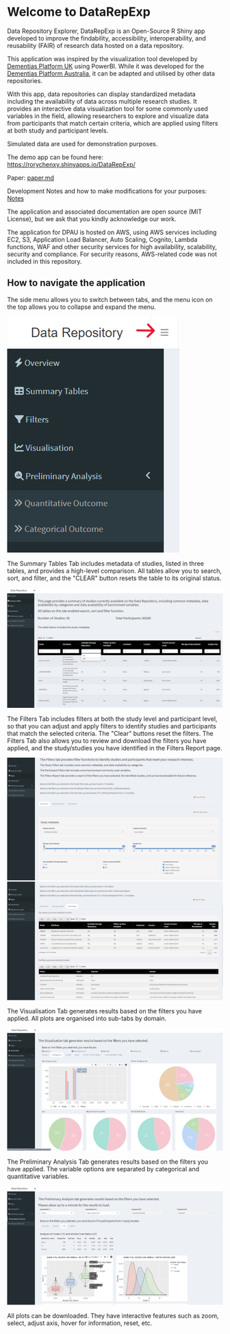 # Welcome to DataRepExp

Data Repository Explorer, DataRepExp is an Open-Source R Shiny app developed to improve the findability, accessibility, interoperability, and reusability (FAIR) of research data hosted on a data repository.

This application was inspired by the visualization tool developed by [Dementias Platform UK](https://www.dementiasplatform.uk/) using PowerBI. 
While it was developed for the [Dementias Platform Australia](https://www.dementiasplatform.com.au/), it can be adapted and utilised by other data repositories.


With this app, data repositories can display standardized metadata including the availability of data across multiple research studies. It provides an interactive data visualization tool for some commonly used variables in the field, allowing researchers to explore and visualize data from participants that match certain criteria, which are applied using filters at both study and participant levels. 

Simulated data are used for demonstration purposes.

The demo app can be found here: https://rorychenxy.shinyapps.io/DataRepExp/

Paper: [paper.md](/paper)

Development Notes and how to make modifications for your purposes: [Notes](/notes)

The application and associated documentation are open source (MIT License), but we ask that you kindly acknowledge our work. 

The application for DPAU is hosted on AWS, using AWS services including EC2, S3, Application Load Balancer, Auto Scaling, Cognito, Lambda functions, WAF and other security services for high availability, scalability, security and compliance.
For security reasons, AWS-related code was not included in this repository.


## How to navigate the application

The side menu allows you to switch between tabs, and the menu icon on the top allows you to collapse and expand the menu.

![Side Menu](/www/sidemenu.png)

The Summary Tables Tab includes metadata of studies, listed in three tables, and provides a high-level comparison. All tables allow you to search, sort, and filter, and the "CLEAR" button resets the table to its original status.

![Summary Tables Tab](/www/Summary.png)

The Filters Tab includes filters at both the study level and participant level, so that you can adjust and apply filters to identify studies and participants that match the selected criteria. 
The "Clear" buttons reset the filters. The Filters Tab also allows you to review and download the filters you have applied, and the study/studies you have identified in the Filters Report page.

![Filters Tab1](/www/Filter_study.png)
![Filters Tab2](/www/FilterReport.png)

The Visualisation Tab generates results based on the filters you have applied. All plots are organised into sub-tabs by domain.

![Visualisation Tab](/www/VisTab.png)

The Preliminary Analysis Tab generates results based on the filters you have applied. The variable options are separated by categorical and quantitative variables.

![Preliminary Analysi Tab](/www/PA.png)

All plots can be downloaded. They have interactive features such as zoom, select, adjust axis, hover for information, reset, etc.
